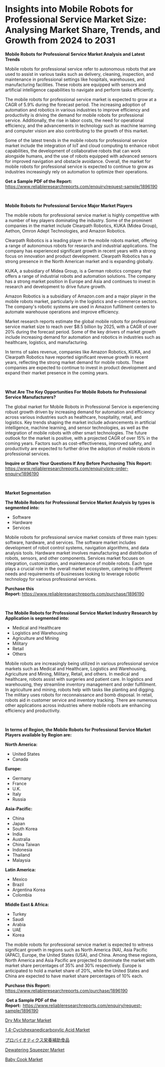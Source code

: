 <p><h1>Insights into Mobile Robots for Professional Service Market Size: Analysing Market Share, Trends, and Growth from 2024 to 2031</h1></p><p><strong>Mobile Robots for Professional Service Market Analysis and Latest Trends</strong></p>
<p><p>Mobile robots for professional service refer to autonomous robots that are used to assist in various tasks such as delivery, cleaning, inspection, and maintenance in professional settings like hospitals, warehouses, and manufacturing facilities. These robots are equipped with sensors and artificial intelligence capabilities to navigate and perform tasks efficiently.</p><p>The mobile robots for professional service market is expected to grow at a CAGR of 5.9% during the forecast period. The increasing adoption of automation and robotics in various industries to improve efficiency and productivity is driving the demand for mobile robots for professional service. Additionally, the rise in labor costs, the need for operational efficiency, and the advancements in technology such as machine learning and computer vision are also contributing to the growth of this market.</p><p>Some of the latest trends in the mobile robots for professional service market include the integration of IoT and cloud computing to enhance robot capabilities, the development of collaborative robots that can work alongside humans, and the use of robots equipped with advanced sensors for improved navigation and obstacle avoidance. Overall, the market for mobile robots for professional service is expected to continue to grow as industries increasingly rely on automation to optimize their operations.</p></p>
<p><strong>Get a Sample PDF of the Report:&nbsp;</strong> <a href="https://www.reliableresearchreports.com/enquiry/request-sample/1896190">https://www.reliableresearchreports.com/enquiry/request-sample/1896190</a></p>
<p>&nbsp;</p>
<p><strong>Mobile Robots for Professional Service Major Market Players</strong></p>
<p><p>The mobile robots for professional service market is highly competitive with a number of key players dominating the industry. Some of the prominent companies in the market include Clearpath Robotics, KUKA (Midea Group), Aethon, Omron Adept Technologies, and Amazon Robotics.</p><p>Clearpath Robotics is a leading player in the mobile robots market, offering a range of autonomous robots for research and industrial applications. The company has experienced significant growth in recent years with a strong focus on innovation and product development. Clearpath Robotics has a strong presence in the North American market and is expanding globally.</p><p>KUKA, a subsidiary of Midea Group, is a German robotics company that offers a range of industrial robots and automation solutions. The company has a strong market position in Europe and Asia and continues to invest in research and development to drive future growth.</p><p>Amazon Robotics is a subsidiary of Amazon.com and a major player in the mobile robots market, particularly in the logistics and e-commerce sectors. The company's robotic systems are used in Amazon fulfillment centers to automate warehouse operations and improve efficiency.</p><p>Market research reports estimate the global mobile robots for professional service market size to reach over $8.5 billion by 2025, with a CAGR of over 20% during the forecast period. Some of the key drivers of market growth include increasing demand for automation and robotics in industries such as healthcare, logistics, and manufacturing.</p><p>In terms of sales revenue, companies like Amazon Robotics, KUKA, and Clearpath Robotics have reported significant revenue growth in recent years, reflecting the strong market demand for mobile robots. These companies are expected to continue to invest in product development and expand their market presence in the coming years.</p></p>
<p>&nbsp;</p>
<p><strong>What Are The Key Opportunities For Mobile Robots for Professional Service Manufacturers?</strong></p>
<p><p>The global market for Mobile Robots in Professional Service is experiencing robust growth driven by increasing demand for automation and efficiency across various industries such as healthcare, hospitality, retail, and logistics. Key trends shaping the market include advancements in artificial intelligence, machine learning, and sensor technologies, as well as the integration of mobile robots with other smart technologies. The future outlook for the market is positive, with a projected CAGR of over 15% in the coming years. Factors such as cost-effectiveness, improved safety, and productivity are expected to further drive the adoption of mobile robots in professional services.</p></p>
<p><strong>Inquire or Share Your Questions If Any Before Purchasing This Report:</strong> <a href="https://www.reliableresearchreports.com/enquiry/pre-order-enquiry/1896190">https://www.reliableresearchreports.com/enquiry/pre-order-enquiry/1896190</a></p>
<p>&nbsp;</p>
<p><strong>Market Segmentation</strong></p>
<p><strong>The Mobile Robots for Professional Service Market Analysis by types is segmented into:</strong></p>
<p><ul><li>Software</li><li>Hardware</li><li>Services</li></ul></p>
<p><p>Mobile robots for professional service market consists of three main types: software, hardware, and services. The software market includes development of robot control systems, navigation algorithms, and data analysis tools. Hardware market involves manufacturing and distribution of robots, sensors, and other components. Services market focuses on integration, customization, and maintenance of mobile robots. Each type plays a crucial role in the overall market ecosystem, catering to different needs and requirements of businesses looking to leverage robotic technology for various professional services.</p></p>
<p><strong>Purchase this Report:&nbsp;</strong><a href="https://www.reliableresearchreports.com/purchase/1896190">https://www.reliableresearchreports.com/purchase/1896190</a></p>
<p>&nbsp;</p>
<p><strong>The Mobile Robots for Professional Service Market Industry Research by Application is segmented into:</strong></p>
<p><ul><li>Medical and Healthcare</li><li>Logistics and Warehousing</li><li>Agriculture and Mining</li><li>Military</li><li>Retail</li><li>Others</li></ul></p>
<p><p>Mobile robots are increasingly being utilized in various professional service markets such as Medical and Healthcare, Logistics and Warehousing, Agriculture and Mining, Military, Retail, and others. In medical and healthcare, robots assist with surgeries and patient care. In logistics and warehousing, they streamline inventory management and order fulfillment. In agriculture and mining, robots help with tasks like planting and digging. The military uses robots for reconnaissance and bomb disposal. In retail, robots aid in customer service and inventory tracking. There are numerous other applications across industries where mobile robots are enhancing efficiency and productivity.</p></p>
<p>&nbsp;</p>
<p><strong>In terms of Region, the Mobile Robots for Professional Service Market Players available by Region are:</strong></p>
<p>
    <p> <strong> North America: </strong>
        <ul>
            <li>United States</li>
            <li>Canada</li>
        </ul>
        </p> 
    <p> <strong> Europe: </strong>
        <ul>
            <li>Germany</li>
            <li>France</li>
            <li>U.K.</li>
            <li>Italy</li>
            <li>Russia</li>
        </ul>
        </p> 
    <p> <strong> Asia-Pacific: </strong>
        <ul>
            <li>China</li>
            <li>Japan</li>
            <li>South Korea</li>
            <li>India</li>
            <li>Australia</li>
            <li>China Taiwan</li>
            <li>Indonesia</li>
            <li>Thailand</li>
            <li>Malaysia</li>
        </ul>
        </p> 
    <p> <strong> Latin America: </strong>
        <ul>
            <li>Mexico</li>
            <li>Brazil</li>
            <li>Argentina Korea</li>
            <li>Colombia</li>
        </ul>
        </p> 
    <p> <strong> Middle East & Africa: </strong>
        <ul>
            <li>Turkey</li>
            <li>Saudi</li>
            <li>Arabia</li>
            <li>UAE</li>
            <li>Korea</li>
        </ul>
    </p>
    </p>
<p><p>The mobile robots for professional service market is expected to witness significant growth in regions such as North America (NA), Asia Pacific (APAC), Europe, the United States (USA), and China. Among these regions, North America and Asia Pacific are projected to dominate the market with market share percentages of 35% and 30% respectively. Europe is anticipated to hold a market share of 20%, while the United States and China are expected to have market share percentages of 10% each.</p></p>
<p><strong>Purchase this Report: </strong><a href="https://www.reliableresearchreports.com/purchase/1896190">https://www.reliableresearchreports.com/purchase/1896190</a></p>
<p>&nbsp;<strong>Get a Sample PDF of the Report:&nbsp;&nbsp;</strong><a href="https://www.reliableresearchreports.com/enquiry/request-sample/1896190">https://www.reliableresearchreports.com/enquiry/request-sample/1896190</a></p>
<p><strong></strong></p>
<p><p><a href="https://view.publitas.com/reportprime-1/dry-mix-mortar-market-challenges-opportunities-and-growth-drivers-and-major-market-players-forecasted-for-period-from-2024-2031/">Dry Mix Mortar Market</a></p><p><a href="https://poised-avenue-46d.notion.site/1-4-Cyclohexanedicarboxylic-Acid-Market-Size-Share-Trends-Analysis-Report-By-Material-By-Type-B-d6085be56b8341a996d40aae0b403174">1,4-Cyclohexanedicarboxylic Acid Market</a></p><p><a href="https://medium.com/@heavengutkowski2023_37607/%E3%83%97%E3%83%AD%E3%83%90%E3%82%A4%E3%82%AA%E3%83%86%E3%82%A3%E3%82%AF%E3%82%B9%E3%82%B5%E3%83%97%E3%83%AA%E3%83%A1%E3%83%B3%E3%83%88%E5%B8%82%E5%A0%B4%E3%81%AE%E8%A6%8F%E6%A8%A1%E3%81%A8%E5%B8%82%E5%A0%B4%E5%8B%95%E5%90%91-%E5%AE%8C%E5%85%A8%E3%81%AA%E7%94%A3%E6%A5%AD%E6%A6%82%E8%A6%81-2024%E5%B9%B4%E3%81%8B%E3%82%892031%E5%B9%B4-ba8ad608a84e">プロバイオティクス栄養補助食品</a></p><p><a href="https://github.com/changoleonlaverguenzanoexiste/Market-Research-Report-List-2/blob/main/dewatering-squeezer-market.md">Dewatering Squeezer Market</a></p><p><a href="https://github.com/dimitrishawkinswaynenp91rgz/Market-Research-Report-List-1/blob/main/baby-cook-market.md">Baby Cook Market</a></p></p>